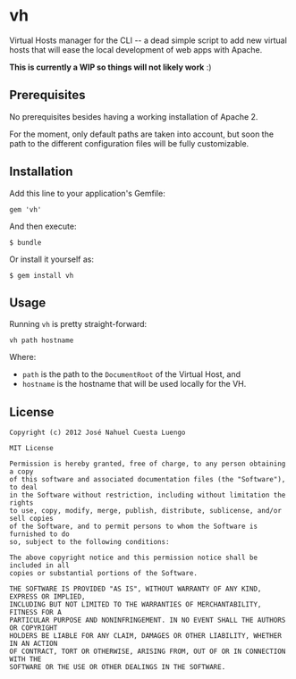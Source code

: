 # vh

Virtual Hosts manager for the CLI -- a dead simple script to add new virtual hosts
that will ease the local development of web apps with Apache.

**This is currently a WIP so things will not likely work** :)

## Prerequisites

No prerequisites besides having a working installation of Apache 2.

For the moment, only default paths are taken into account, but soon the path to the
different configuration files will be fully customizable.

## Installation

Add this line to your application's Gemfile:

    gem 'vh'

And then execute:

    $ bundle

Or install it yourself as:

    $ gem install vh

## Usage

Running `vh` is pretty straight-forward:

    vh path hostname

Where:

   * `path` is the path to the `DocumentRoot` of the Virtual Host, and
   * `hostname` is the hostname that will be used locally for the VH.

## License

```
Copyright (c) 2012 José Nahuel Cuesta Luengo

MIT License

Permission is hereby granted, free of charge, to any person obtaining a copy
of this software and associated documentation files (the "Software"), to deal
in the Software without restriction, including without limitation the rights
to use, copy, modify, merge, publish, distribute, sublicense, and/or sell copies
of the Software, and to permit persons to whom the Software is furnished to do
so, subject to the following conditions:

The above copyright notice and this permission notice shall be included in all
copies or substantial portions of the Software.

THE SOFTWARE IS PROVIDED "AS IS", WITHOUT WARRANTY OF ANY KIND, EXPRESS OR IMPLIED,
INCLUDING BUT NOT LIMITED TO THE WARRANTIES OF MERCHANTABILITY, FITNESS FOR A
PARTICULAR PURPOSE AND NONINFRINGEMENT. IN NO EVENT SHALL THE AUTHORS OR COPYRIGHT
HOLDERS BE LIABLE FOR ANY CLAIM, DAMAGES OR OTHER LIABILITY, WHETHER IN AN ACTION
OF CONTRACT, TORT OR OTHERWISE, ARISING FROM, OUT OF OR IN CONNECTION WITH THE
SOFTWARE OR THE USE OR OTHER DEALINGS IN THE SOFTWARE.
```
